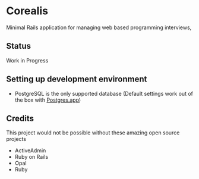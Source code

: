 # Corealis

Minimal Rails application for managing web based programming interviews,

## Status

Work in Progress

## Setting up development environment

- PostgreSQL is the only supported database (Default settings work out of the box with [Postgres.app](http://postgresapp.com/))

## Credits

This project would not be possible without these amazing open source projects
- ActiveAdmin
- Ruby on Rails
- Opal
- Ruby
